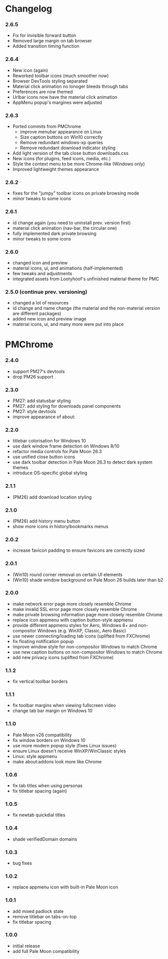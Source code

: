 # Changelog

### 2.6.5
- Fix for invisible forward button
- Removed large margin on tab browser
- Added transition timing function

### 2.6.4
- New icon (again)
- Reworked toolbar icons (much smoother now)
- Browser DevTools styling separated
- Material click animation no lonoger bleeds through tabs
- Preferences are now themed
- Urlbar icons now have the material click animation
- AppMenu popup's margines were adjusted

### 2.6.3
- Ported commits from PMChrome
  - improve menubar appearance on Linux
  - Size caption buttons on Win10 correctly
  - Remove redundant windows-xp queries
  - Remove redundant download indicator styling
- Add light version of the tab close button downloads.css
- New icons (for plugins, feed icons, media, etc.)
- Style the context menu to be more Chrome-like (Windows only)
- Improved lightweight themes appearance

### 2.6.2
- fixes for the "jumpy" toolbar icons on private browsing mode
- minor tweaks to some icons

### 2.6.1
- id change again (you need to uninstall prev. version first)
- material click animation (nav-bar, the circular one)
- fully implemented dark private browsing
- minor tweaks to some icons

### 2.6.0
- changed icon and preview
- material icons, ui, and animations (half-implemented)
- few tweaks and adjustments
- integrated assets from Lootyhoof's unfinished material theme for PMC

### 2.5.0 (continue prev. versioning)
- changed a lot of resources
- id change and name change (the material and the non-material version are different packages)
- added new icon and preview image
- material icons, ui, and many more were put into place

# PMChrome
### 2.4.0
- support PM27's devtools
- drop PM26 support

### 2.3.0
- PM27: add statusbar styling
- PM27: add styling for downloads panel components
- PM27: style devtools
- improve appearance of about:

### 2.2.0
- titlebar colorisation for Windows 10
- use dark window frame detection on Windows 8/10
- refactor media controls for Pale Moon 26.3
- use unified close button icons
- use dark toolbar detection in Pale Moon 26.3 to detect dark system themes
- introduce OS-specific global styling

### 2.1.1
- (PM26) add download location styling

### 2.1.0
- (PM26) add history menu button
- show more icons in history/bookmarks menus

### 2.0.2
- increase favicon padding to ensure favicons are correctly sized

### 2.0.1
- (Win10) round corner removal on certain UI elements
- (Win10) shade window background on Pale Moon 26 builds later than b2

### 2.0.0
- make network error page more closely resemble Chrome
- make invalid SSL error page more closely resemble Chrome
- make private browsing information page more closely resemble Chrome
- replace icon appmenu with caption button-style appmenu
- provide different appmenu styles for Aero, Windows 8+ and non-compositor Windows (e.g. WinXP, Classic, Aero Basic)
- use newer connecting/loading tab icons (uplifted from FXChrome)
- fix floating notification popup
- improve window style for non-compositor Windows to match Chrome
- use new caption buttons on non-compositor Windows to match Chrome
- add new privacy icons (uplifted from FXChrome)

### 1.1.2
- fix vertical toolbar borders

### 1.1.1
- fix toolbar margins when viewing fullscreen video
- change tab bar margin on Windows 10

### 1.1.0
- Pale Moon v26 compatibility
- fix window borders on Windows 10
- use more modern popup style (fixes Linux issues)
- ensure Linux doesn't receive WinXP/WinClassic styles
- Linux: style appmenu
- make about:addons look more like Chrome

### 1.0.6
- fix tab titles when using personas
- fix titlebar spacing (again)

### 1.0.5
- fix newtab quickdial titles

### 1.0.4
- shade verifiedDomain domains

### 1.0.3
- bug fixes

### 1.0.2
- replace appmenu icon with built-in Pale Moon icon

### 1.0.1
- add mixed padlock state
- remove titlebar on tabs-on-top
- fix titlebar spacing

### 1.0.0
- initial release
- add full Pale Moon compatibility